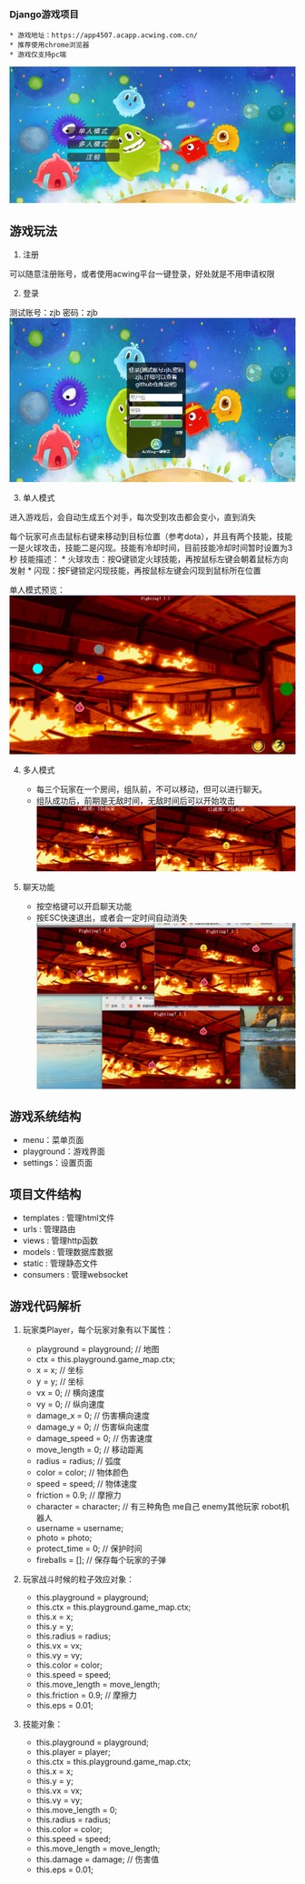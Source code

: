 ### Django游戏项目

    * 游戏地址：https://app4507.acapp.acwing.com.cn/
    * 推荐使用chrome浏览器
    * 游戏仅支持pc端

![菜单](/pic/menu.png)

## 游戏玩法

1. 注册

可以随意注册账号，或者使用acwing平台一键登录，好处就是不用申请权限

2. 登录

测试账号：zjb 密码：zjb
![登录](/pic/login.png)

3. 单人模式

进入游戏后，会自动生成五个对手，每次受到攻击都会变小，直到消失

每个玩家可点击鼠标右键来移动到目标位置（参考dota），并且有两个技能，技能一是火球攻击，技能二是闪现。技能有冷却时间，目前技能冷却时间暂时设置为3秒
技能描述：
    * 火球攻击：按Q键锁定火球技能，再按鼠标左键会朝着鼠标方向发射
    * 闪现：按F键锁定闪现技能，再按鼠标左键会闪现到鼠标所在位置

单人模式预览：
![单人模式](/pic/single.png)

4. 多人模式

    * 每三个玩家在一个房间，组队前，不可以移动，但可以进行聊天。
    * 组队成功后，前期是无敌时间，无敌时间后可以开始攻击
    ![多人模式](/pic/multi.png)

5. 聊天功能
    * 按空格键可以开启聊天功能
    * 按ESC快速退出，或者会一定时间自动消失
    ![聊天](/pic/chat.png)

## 游戏系统结构
* menu：菜单页面
* playground：游戏界面
* settings：设置页面

## 项目文件结构

* templates : 管理html文件
* urls : 管理路由
* views : 管理http函数
* models : 管理数据库数据
* static : 管理静态文件
* consumers : 管理websocket

## 游戏代码解析

1. 玩家类Player，每个玩家对象有以下属性：
    * playground = playground; // 地图
    * ctx = this.playground.game_map.ctx;
    * x = x; // 坐标
    * y = y; // 坐标
    * vx = 0; // 横向速度
    * vy = 0; // 纵向速度
    * damage_x = 0; // 伤害横向速度
    * damage_y = 0; // 伤害纵向速度
    * damage_speed = 0; // 伤害速度
    * move_length = 0; // 移动距离
    * radius = radius; // 弧度
    * color = color; // 物体颜色
    * speed = speed; // 物体速度
    * friction = 0.9; // 摩擦力
    * character = character; // 有三种角色 me自己 enemy其他玩家 robot机器人
    * username = username;
    * photo = photo;
    * protect_time = 0; // 保护时间
    * fireballs = []; // 保存每个玩家的子弹

2. 玩家战斗时候的粒子效应对象：

    * this.playground = playground;
    * this.ctx = this.playground.game_map.ctx;
    * this.x = x;
    * this.y = y;
    * this.radius = radius;
    * this.vx = vx;
    * this.vy = vy;
    * this.color = color;
    * this.speed = speed;
    * this.move_length = move_length;
    * this.friction = 0.9; // 摩擦力
    * this.eps = 0.01;

3. 技能对象：
    * this.playground = playground;
    * this.player = player;
    * this.ctx = this.playground.game_map.ctx;
    * this.x = x;
    * this.y = y;
    * this.vx = vx;
    * this.vy = vy;
    * this.move_length = 0;
    * this.radius = radius;
    * this.color = color;
    * this.speed = speed;
    * this.move_length = move_length;
    * this.damage = damage; // 伤害值
    * this.eps = 0.01;
